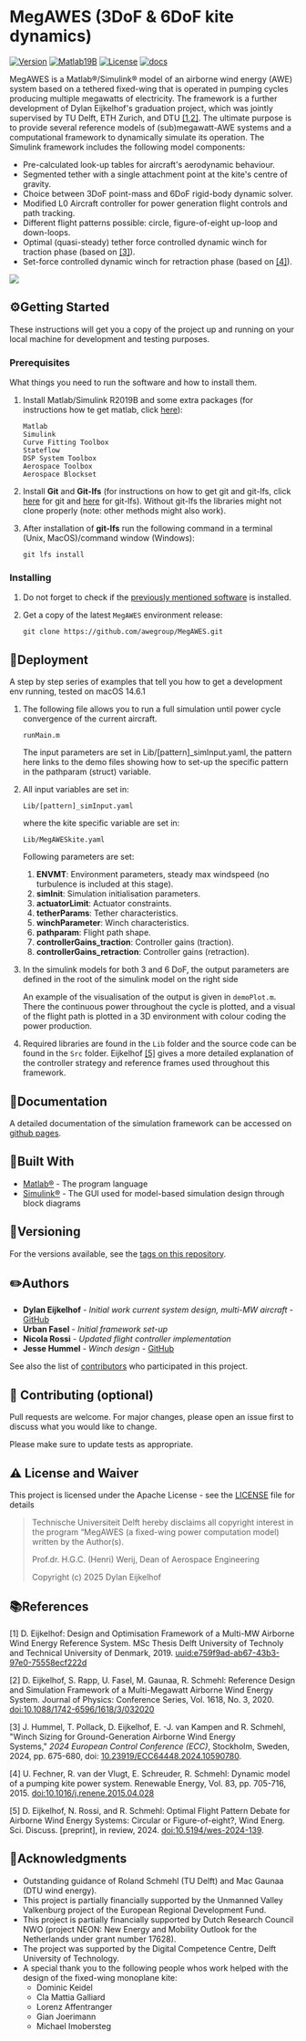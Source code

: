 # MegAWES (3DoF & 6DoF kite dynamics)

[![Version](https://img.shields.io/github/v/release/awegroup/MegAWES?label=Latest%20release)](https://github.com/awegroup/MegAWES/releases)
[![Matlab19B](https://img.shields.io/static/v1?label=Matlab%20Simulink&message=2019B&color=brightgreen)](https://www.mathworks.com/products/simulink) <!--static-->
[![License](https://img.shields.io/github/license/awegroup/MegAWES?label=License)](http://www.apache.org/licenses/)
[![docs](https://readthedocs.org/projects/pip/badge/)](https://readthedocs.org/projects/megawes)

MegAWES is a Matlab&reg;/Simulink&reg; model of an airborne wind energy (AWE) system based on a tethered fixed-wing that is operated in pumping cycles producing multiple megawatts of electricity. The framework is a further development of Dylan Eijkelhof's graduation project, which was jointly supervised by TU Delft, ETH Zurich, and DTU [[1,2]](#References). The ultimate purpose is to provide several reference models of (sub)megawatt-AWE systems and a computational framework to dynamically simulate its operation. The Simulink framework includes the following model components:

* Pre-calculated look-up tables for aircraft's aerodynamic behaviour.
* Segmented tether with a single attachment point at the kite's centre of gravity.
* Choice between 3DoF point-mass  and 6DoF rigid-body dynamic solver.
* Modified L0 Aircraft controller for power generation flight controls and path tracking.
* Different flight patterns possible: circle, figure-of-eight up-loop and down-loops.
* Optimal (quasi-steady) tether force controlled dynamic winch for traction phase (based on [[3]](#References)).
* Set-force controlled dynamic winch for retraction phase (based on [[4]](#References)).

![](./Lib/DE2019_Aircraft.jpeg)

## :gear:Getting Started

These instructions will get you a copy of the project up and running on your local machine for development and testing purposes.

### Prerequisites

What things you need to run the software and how to install them.

1. Install Matlab/Simulink R2019B and some extra packages (for instructions how te get matlab, click [here](https://www.mathworks.com/products/get-matlab.html)):
   
   ```
   Matlab
   Simulink
   Curve Fitting Toolbox
   Stateflow
   DSP System Toolbox
   Aerospace Toolbox
   Aerospace Blockset
   ```

2. Install **Git** and **Git-lfs** (for instructions on how to get git and git-lfs, click [here](https://git-scm.com/book/en/v2/Getting-Started-Installing-Git) for git and [here](https://docs.github.com/en/github/managing-large-files/installing-git-large-file-storage) for git-lfs). Without git-lfs the libraries might not clone properly (note: other methods might also work).

3. After installation of **git-lfs** run the following command in a terminal (Unix, MacOS)/command window (Windows):
   
   ```
   git lfs install
   ```

### Installing

1. Do not forget to check if the [previously mentioned software](#Prerequisites) is installed.

2. Get a copy of the latest `MegAWES` environment release:
   
   ```
   git clone https://github.com/awegroup/MegAWES.git
   ```

## :muscle:Deployment

A step by step series of examples that tell you how to get a development env running, tested on macOS 14.6.1

1. The following file allows you to run a full simulation until power cycle convergence of the current aircraft.
   
   ```
   runMain.m
   ```
   
   The input parameters are set in Lib/[pattern]_simInput.yaml, the pattern here links to the demo files showing how to set-up the specific pattern in the pathparam (struct) variable.

2. All input variables are set in:
   
   ```
   Lib/[pattern]_simInput.yaml
   ```
   
    where the kite specific variable are set in:
   
   ```
   Lib/MegAWESkite.yaml
   ```
   
    Following parameters are set:
   
   1. **ENVMT**: Environment parameters, steady max windspeed (no turbulence is included at this stage).
   2. **simInit**: Simulation initialisation parameters.
   3. **actuatorLimit**: Actuator constraints.
   4. **tetherParams**: Tether characteristics.
   5. **winchParameter**: Winch characteristics.
   6. **pathparam**: Flight path shape.
   7. **controllerGains_traction**: Controller gains (traction).
   8. **controllerGains_retraction**: Controller gains (retraction).

3. In the simulink models for both 3 and 6 DoF, the output parameters are defined in the root of the simulink model on the right side
   
   An example of the visualisation of the output is given in `demoPlot.m`.
   There the continuous power throughout the cycle is plotted, and a visual of the flight path is plotted in a 3D environment with colour coding the power production. 

4. Required libraries are found in the `Lib` folder and the source code can be found in the `Src` folder. Eijkelhof [[5]](#References) gives a more detailed explanation of the controller strategy and reference frames used throughout this framework.

## :gem:Documentation

A detailed documentation of the simulation framework can be accessed on [github pages]().

## :triangular_ruler:Built With

* [Matlab®](https://www.mathworks.com/products/matlab) - The program language
* [Simulink®](https://www.mathworks.com/products/simulink) - The GUI used for model-based simulation design through block diagrams

<!--## Contributing

Please read [CONTRIBUTING.md](https://gist.github.com/PurpleBooth/b24679402957c63ec426) for details on our code of conduct, and the process for submitting pull requests to us.-->

## :pushpin:Versioning

For the versions available, see the [tags on this repository](https://github.com/awegroup/MegAWES/tags). 

## :pencil2:Authors

* **Dylan Eijkelhof** - *Initial work current system design, multi-MW aircraft* - [GitHub](https://github.com/DylanEij)
* **Urban Fasel** - *Initial framework set-up* 
* **Nicola Rossi** - *Updated flight controller implementation*
* **Jesse Hummel** - *Winch design* - [GitHub](https://github.com/jesseishi)

See also the list of [contributors](https://github.com/awegroup/MegAWES/graphs/contributors) who participated in this project.

## :wave: Contributing (optional)

Pull requests are welcome. For major changes, please open an issue first to discuss what you would like to change.

Please make sure to update tests as appropriate.

## :warning: License and Waiver

This project is licensed under the Apache License - see the [LICENSE](LICENSE.md) file for details

> Technische Universiteit Delft hereby disclaims all copyright interest in the program “MegAWES (a fixed-wing power computation model) written by the Author(s).
> 
> Prof.dr. H.G.C. (Henri) Werij, Dean of Aerospace Engineering
> 
> Copyright (c) 2025 Dylan Eijkelhof

## :books:References

[1] D. Eijkelhof: Design and Optimisation Framework of a Multi-MW Airborne Wind Energy Reference System. MSc Thesis Delft University of Technoly and Technical University of Denmark, 2019. [uuid:e759f9ad-ab67-43b3-97e0-75558ecf222d](http://resolver.tudelft.nl/uuid:e759f9ad-ab67-43b3-97e0-75558ecf222d)

[2] D. Eijkelhof, S. Rapp, U. Fasel, M. Gaunaa, R. Schmehl: Reference Design and Simulation Framework of a Multi-Megawatt Airborne Wind Energy System. Journal of Physics: Conference Series, Vol. 1618, No. 3, 2020. [doi:10.1088/1742-6596/1618/3/032020](https://doi.org/10.1088/1742-6596/1618/3/032020)

[3] J. Hummel, T. Pollack, D. Eijkelhof, E. -J. van Kampen and R. Schmehl, "Winch Sizing for Ground-Generation Airborne Wind Energy Systems," *2024 European Control Conference (ECC)*, Stockholm, Sweden, 2024, pp. 675-680, doi: [10.23919/ECC64448.2024.10590780](https://doi.org/10.23919/ECC64448.2024.10590780).

[4] U. Fechner, R. van der Vlugt, E. Schreuder, R. Schmehl: Dynamic model of a pumping kite power system. Renewable Energy, Vol. 83, pp. 705-716, 2015. [doi:10.1016/j.renene.2015.04.028](http://doi.org/10.1016/j.renene.2015.04.028)

[5] D. Eijkelhof, N. Rossi, and R. Schmehl: Optimal Flight Pattern Debate for Airborne Wind Energy Systems: Circular or Figure-of-eight?, Wind Energ. Sci. Discuss. [preprint], in review, 2024. [doi:10.5194/wes-2024-139](https://doi.org/10.5194/wes-2024-139).

## :eyes:Acknowledgments

* Outstanding guidance of Roland Schmehl (TU Delft) and Mac Gaunaa (DTU wind energy).
* This project is partially financially supported by the Unmanned Valley Valkenburg project of the European Regional Development Fund.
* This project is partially financially supported by Dutch Research Council NWO (project NEON: New Energy and Mobility Outlook for the Netherlands under grant number 17628).
* The project was supported by the Digital Competence Centre, Delft University of Technology.
* A special thank you to the following people whos work helped with the design of the fixed-wing monoplane kite:
  * Dominic Keidel
  * Cla Mattia Galliard
  * Lorenz Affentranger
  * Gian Joerimann
  * Michael Imobersteg
